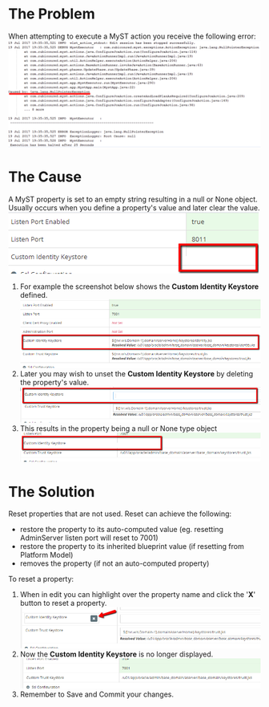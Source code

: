 # The Problem
When attempting to execute a MyST action you receive the following error:
![](/platform-configuration/javalangnullpointerexception/npe_01.png)

# The Cause
A MyST property is set to an empty string resulting in a null or None object. Usually occurs when you define a property's value and later clear the value.
![](/platform-configuration/javalangnullpointerexception/npe_02.png)

1. For example the screenshot below shows the __Custom Identity Keystore__ defined.
![](/platform-configuration/javalangnullpointerexception/npe_03.png)
2. Later you may wish to unset the __Custom Identity Keystore__ by deleting the property's value.
![](/platform-configuration/javalangnullpointerexception/npe_04.png)
3. This results in the property being a null or None type object
![](/platform-configuration/javalangnullpointerexception/npe_05.png)

# The Solution
Reset properties that are not used. Reset can achieve the following:
* restore the property to its auto-computed value (eg. resetting AdminServer listen port will reset to 7001)
* restore the property to its inherited blueprint value (if resetting from Platform Model)
* removes the property (if not an auto-computed property)

To reset a property:

1. When in edit you can highlight over the property name and click the '__X__' button to reset a property.
![](/platform-configuration/javalangnullpointerexception/npe_06.png)
2. Now the __Custom Identity Keystore__ is no longer displayed.
![](/platform-configuration/javalangnullpointerexception/npe_07.png)
3. Remember to Save and Commit your changes.

